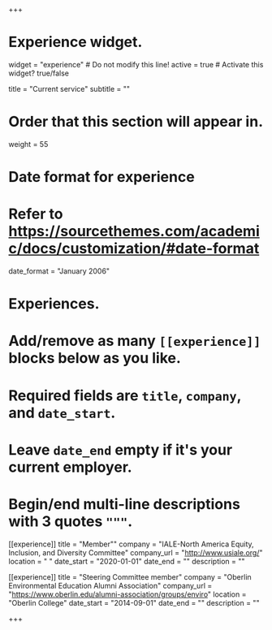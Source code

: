 +++
# Experience widget.
widget = "experience"  # Do not modify this line!
active = true  # Activate this widget? true/false

title = "Current service"
subtitle = ""

# Order that this section will appear in.
weight = 55

# Date format for experience
#   Refer to https://sourcethemes.com/academic/docs/customization/#date-format
date_format = "January 2006"

# Experiences.
#   Add/remove as many `[[experience]]` blocks below as you like.
#   Required fields are `title`, `company`, and `date_start`.
#   Leave `date_end` empty if it's your current employer.
#   Begin/end multi-line descriptions with 3 quotes `"""`.
[[experience]]
  title = "Member""
  company = "IALE-North America Equity, Inclusion, and Diversity Committee"
  company_url = "http://www.usiale.org/"
  location = " "
  date_start = "2020-01-01"
  date_end = ""
  description = ""

[[experience]]
  title = "Steering Committee member"
  company = "Oberlin Environmental Education Alumni Association"
  company_url = "https://www.oberlin.edu/alumni-association/groups/enviro"
  location = "Oberlin College"
  date_start = "2014-09-01"
  date_end = ""
  description = ""

+++
